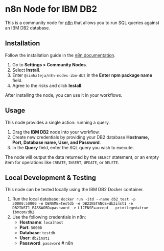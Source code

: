 # n8n Node for IBM DB2

This is a community node for [n8n](https://n8n.io/) that allows you to run SQL queries against an IBM DB2 database.

## Installation

Follow the installation guide in the [n8n documentation](https://docs.n8n.io/integrations/community-nodes/installation/).

1.  Go to **Settings > Community Nodes**.
2.  Select **Install**.
3.  Enter `@simhateja/n8n-nodes-ibm-db2` in the **Enter npm package name** field.
4.  Agree to the risks and click **Install**.

After installing the node, you can use it in your workflows.

## Usage

This node provides a single action: running a query.

1.  Drag the **IBM DB2** node into your workflow.
2.  Create new credentials by providing your DB2 database **Hostname, Port, Database name, User, and Password**.
3.  In the **Query** field, enter the SQL query you wish to execute.

The node will output the data returned by the `SELECT` statement, or an empty item for operations like `CREATE`, `INSERT`, `UPDATE`, or `DELETE`.

## Local Development & Testing

This node can be tested locally using the IBM DB2 Docker container.

1.  Run the local database:
    `docker run -itd --name db2_test -p 50000:50000 -e DBNAME=testdb -e DB2INSTANCE=db2inst1 -e DB2INST1_PASSWORD=password -e LICENSE=accept --privileged=true ibmcom/db2`
2.  Use the following credentials in n8n:
    *   **Hostname**: `localhost`
    *   **Port**: `50000`
    *   **Database**: `testdb`
    *   **User**: `db2inst1`
    *   **Password**: `password` #   n 8 n 
 
 
